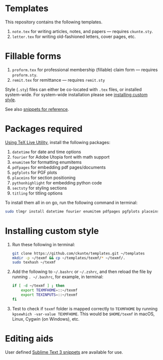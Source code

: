 # Templates

This repository contains the following templates.

1. `note.tex` for writing articles, notes, and papers &mdash; requires `ckunte.sty`.
2. `letter.tex` for writing old-fashioned letters, cover pages, etc.

# Fillable forms

1. `proform.tex` for professional membership (fillable) claim form &mdash; requires `proform.sty`.
2. `remit.tex` for remittance &mdash; requires `remit.sty`

Style (`.sty`) files can either be co-located with `.tex` files, or installed system-wide. For system-wide installation please see [installing custom style][i].

See also [snippets for reference][w].

# Packages required

[Using TeX Live Utility][tlu], install the following packages:

1. `datetime` for date and time options
2. `fourier` for Adobe Utopia font with math support
3. `enumitem` for formatting enumitems
4. `pdfpages` for embedding pdf pages/documents
5. `pgfplots` for PGF plots
6. `placeins` for section positioning
7. `pythonhighlight` for embedding python code
8. `sectsty` for styling sections
9. `titling` for titling options

To install them all in on go, run the following command in terminal:

```bash
sudo tlmgr install datetime fourier enumitem pdfpages pgfplots placeins pythonhighlight sectsty titling
```

# Installing custom style

1. Run these following in terminal:

    ```bash
    git clone https://github.com/ckunte/templates.git ~/templates
    mkdir -p ~/texmf && cp ~/templates/texmf/* ~/texmf/.
    sudo texhash ~/texmf
    ```

2. Add the following to `~/.bashrc` or `~/.zshrc`, and then reload the file by running `. ~/.bashrc`, for example, in terminal:

    ```bash
    if [ -d ~/texmf ] ; then
        export TEXMFHOME=::~/texmf
        export TEXINPUTS=::~/texmf
    fi
    ```

3. Test to check if `texmf` folder is mapped correctly to `TEXMFHOME` by running `kpsewhich -var-value TEXMFHOME`. This would be `$HOME/texmf` in macOS, Linux, Cygwin (on Windows), etc.

# Editing aids

User defined [Sublime Text 3 snippets][sn] are available for use.

[tlu]: http://amaxwell.github.io/tlutility/ "TeX Live Utility"
[w]: https://github.com/ckunte/templates/wiki "Home - ckunte/templates Wiki"
[i]: https://github.com/ckunte/templates#installing-custom-style "Installing custom style system-wide"
[sn]: https://github.com/ckunte/templates/tree/master/st3-snippets "templates/st3-snippets at ckunte/templates"